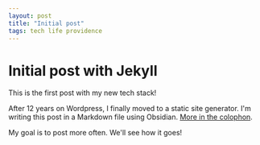 ```yaml
---
layout: post
title: "Initial post"
tags: tech life providence
---
```

# Initial post with Jekyll
This is the first post with my new tech stack!

After 12 years on Wordpress, I finally moved to a static site generator. I'm writing this post in a Markdown file using Obsidian. [More in the colophon](/colophon).

My goal is to post more often. We'll see how it goes!